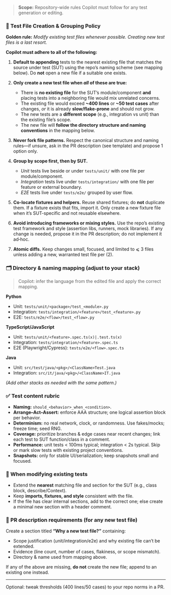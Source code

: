 > **Scope:** Repository-wide rules Copilot must follow for any test generation or editing.

### 📐 Test File Creation & Grouping Policy

**Golden rule:** *Modify existing test files whenever possible. Creating new test files is a last resort.*

**Copilot must adhere to all of the following:**

1. **Default to appending** tests to the nearest existing file that matches the source under test (SUT) using the repo’s naming scheme (see mapping below). Do **not** open a new file if a suitable one exists.

2. **Only create a new test file when *all* of these are true:**

   * There is **no existing file** for the SUT’s module/component **and** placing tests into a neighboring file would mix unrelated concerns.
   * The existing file would exceed **~400 lines** or **~50 test cases** after changes, *or* it is already **slow/flake-prone** and should not grow.
   * The new tests are a **different scope** (e.g., integration vs unit) than the existing file’s scope.
   * The new file will **follow the directory structure and naming conventions** in the mapping below.

3. **Never fork file patterns.** Respect the canonical structure and naming rules—if unsure, ask in the PR description (see template) and propose 1 option only.

4. **Group by scope first, then by SUT.**

   * *Unit* tests live beside or under `tests/unit/` with one file per module/component.
   * *Integration* tests live under `tests/integration/` with one file per feature or external boundary.
   * *E2E* tests live under `tests/e2e/` grouped by user flow.

5. **Co-locate fixtures and helpers.** Reuse shared fixtures; do **not** duplicate them. If a fixture exists that fits, import it. Only create a new fixture file when it’s SUT-specific and not reusable elsewhere.

6. **Avoid introducing frameworks or mixing styles.** Use the repo’s existing test framework and style (assertion libs, runners, mock libraries). If any change is needed, propose it in the PR description; do not implement it ad‑hoc.

7. **Atomic diffs.** Keep changes small, focused, and limited to ⩽ 3 files unless adding a new, warranted test file per (2).

### 🗂 Directory & naming mapping (adjust to your stack)

> Copilot: infer the language from the edited file and apply the correct mapping.

**Python**

* Unit: `tests/unit/<package>/test_<module>.py`
* Integration: `tests/integration/<feature>/test_<feature>.py`
* E2E: `tests/e2e/<flow>/test_<flow>.py`

**TypeScript/JavaScript**

* Unit: `tests/unit/<feature>.spec.ts(x)|.test.ts(x)`
* Integration: `tests/integration/<feature>.spec.ts`
* E2E (Playwright/Cypress): `tests/e2e/<flow>.spec.ts`

**Java**

* Unit: `src/test/java/<pkg>/<ClassName>Test.java`
* Integration: `src/it/java/<pkg>/<ClassName>IT.java`

*(Add other stacks as needed with the same pattern.)*

### ✅ Test content rubric

* **Naming:** `should_<behavior>_when_<condition>`.
* **Arrange–Act–Assert:** enforce AAA structure; one logical assertion block per behavior.
* **Determinism:** no real network, clock, or randomness. Use fakes/mocks; freeze time; seed RNG.
* **Coverage:** prioritize branches & edge cases near recent changes; link each test to SUT function/class in a comment.
* **Performance:** unit tests < 100ms typical; integration < 2s typical. Skip or mark slow tests with existing project conventions.
* **Snapshots:** only for stable UI/serialization; keep snapshots small and focused.

### 🔁 When modifying existing tests

* Extend the **nearest** matching file and section for the SUT (e.g., class block, describe/Context).
* Keep **imports, fixtures, and style** consistent with the file.
* If the file has clear internal sections, add to the correct one; else create a minimal new section with a header comment.

### 🧾 PR description requirements (for any new test file)

Create a section titled **“Why a new test file?”** containing:

* Scope justification (unit/integration/e2e) and why existing file can’t be extended.
* Evidence (line count, number of cases, flakiness, or scope mismatch).
* Directory & name used from mapping above.

If any of the above are missing, **do not** create the new file; append to an existing one instead.

---

Optional: tweak thresholds (400 lines/50 cases) to your repo norms in a PR.
